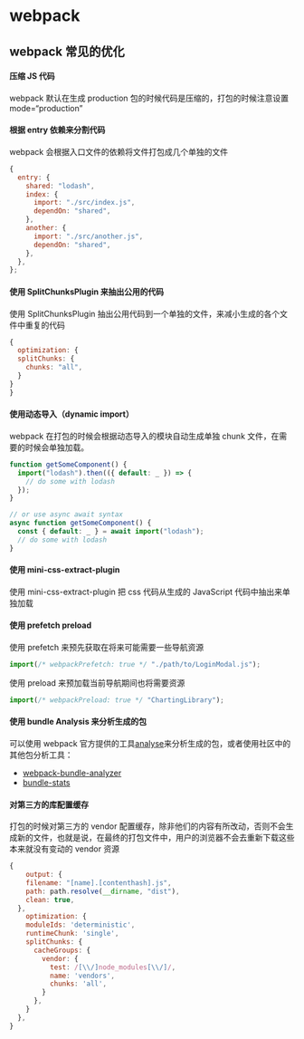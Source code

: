 # webpack

## webpack 常见的优化

#### 压缩 JS 代码

webpack 默认在生成 production 包的时候代码是压缩的，打包的时候注意设置 mode=“production”

#### 根据 entry 依赖来分割代码

webpack 会根据入口文件的依赖将文件打包成几个单独的文件

```javascript
{
  entry: {
    shared: "lodash",
    index: {
      import: "./src/index.js",
      dependOn: "shared",
    },
    another: {
      import: "./src/another.js",
      dependOn: "shared",
    },
  },
};
```

#### 使用 SplitChunksPlugin 来抽出公用的代码

使用 SplitChunksPlugin 抽出公用代码到一个单独的文件，来减小生成的各个文件中重复的代码

```javascript
{
  optimization: {
  splitChunks: {
    chunks: "all",
  }
}
}
```

#### 使用动态导入（dynamic import）

webpack 在打包的时候会根据动态导入的模块自动生成单独 chunk 文件，在需要的时候会单独加载。

```javascript
function getSomeComponent() {
  import("lodash").then(({ default: _ }) => {
    // do some with lodash
  });
}

// or use async await syntax
async function getSomeComponent() {
  const { default: _ } = await import("lodash");
  // do some with lodash
}
```

#### 使用 mini-css-extract-plugin

使用 mini-css-extract-plugin 把 css 代码从生成的 JavaScript 代码中抽出来单独加载

#### 使用 prefetch preload

使用 prefetch 来预先获取在将来可能需要一些导航资源

```javascript
import(/* webpackPrefetch: true */ "./path/to/LoginModal.js");
```

使用 preload 来预加载当前导航期间也将需要资源

```javascript
import(/* webpackPreload: true */ "ChartingLibrary");
```

#### 使用 bundle Analysis 来分析生成的包

可以使用 webpack 官方提供的工具[analyse](https://github.com/webpack/analyse)来分析生成的包，或者使用社区中的其他包分析工具：

- [webpack-bundle-analyzer](https://github.com/webpack-contrib/webpack-bundle-analyzer)
- [bundle-stats](https://github.com/relative-ci/bundle-stats)

#### 对第三方的库配置缓存

打包的时候对第三方的 vendor 配置缓存，除非他们的内容有所改动，否则不会生成新的文件，也就是说，在最终的打包文件中，用户的浏览器不会去重新下载这些本来就没有变动的 vendor 资源

```javascript
{
    output: {
    filename: "[name].[contenthash].js",
    path: path.resolve(__dirname, "dist"),
    clean: true,
  },
    optimization: {
    moduleIds: 'deterministic',
    runtimeChunk: 'single',
    splitChunks: {
      cacheGroups: {
        vendor: {
          test: /[\\/]node_modules[\\/]/,
          name: 'vendors',
          chunks: 'all',
        }
      },
    }
  },
}
```
